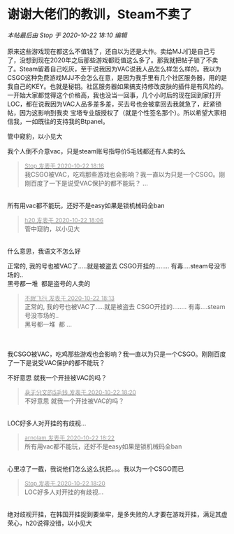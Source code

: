 # 谢谢大佬们的教训，Steam不卖了


<i class="pstatus"> 本帖最后由 Stop 于 2020-10-22 18:10 编辑 </i><br />
<br />
原来这些游戏现在都这么不值钱了，还自以为还是大作。卖给MJJ们是自己亏了，没想到现在2020年之后那些游戏都贬值这么多了。那我就把帖子锁了不卖了。Steam留着自己吃灰，至于说我因为VAC说我人品怎么样怎么样的。我以为CSGO这种免费游戏MJJ不会怎么在意，是因为我手里有几个社区服务器，用的是我自己的KEY。也就是秘钥。社区服务器如果搞支持修改皮肤的插件是有风险的。一开始大家都觉得这个价格高，我也没当一回事，几个小时后的现在回到家打开LOC，都在说我因为VAC人品多差多差，买去号也会被拿回去我就急了，赶紧锁帖，因为这影响到我卖 宝塔专业版授权了（就是个性签名那个）。所以希望大家相信我，一如既往的支持我的Btpanel。<img id="aimg_SY33L" onclick="zoom(this, this.src, 0, 0, 0)" class="zoom" src="https://cdn.jsdelivr.net/gh/hishis/forum-master/public/images/patch.gif" onmouseover="img_onmouseoverfunc(this)" onload="thumbImg(this)" border="0" alt="" />

管中窥豹，以小见大

我个人倒不介意vac，只是steam账号指导价5毛钱都还有人卖的么

<div class="quote"><blockquote><font size="2"><a href="https://www.hostloc.com/forum.php?mod=redirect&amp;goto=findpost&amp;pid=9337224&amp;ptid=757269" target="_blank"><font color="#999999">Stop 发表于 2020-10-22 18:16</font></a></font><br />
我CSGO被VAC，吃鸡那些游戏也会影响？我一直以为只是一个CSGO。刚刚百度了一下是说受VAC保护的都不能玩？ ...</blockquote></div><br />
所有用vac都不能玩，还好不是easy如果是锁机械码全ban

<div class="quote"><blockquote><font size="2"><a href="https://www.hostloc.com/forum.php?mod=redirect&amp;goto=findpost&amp;pid=9337165&amp;ptid=757269" target="_blank"><font color="#999999">h20 发表于 2020-10-22 18:06</font></a></font><br />
管中窥豹，以小见大</blockquote></div><br />
什么意思，我语文不怎么好<img id="aimg_ScCN8" onclick="zoom(this, this.src, 0, 0, 0)" class="zoom" src="https://cdn.jsdelivr.net/gh/hishis/forum-master/public/images/patch.gif" onmouseover="img_onmouseoverfunc(this)" onload="thumbImg(this)" border="0" alt="" />

正常的, 我的号也被VAC了.....就是被盗去 CSGO开挂的........ 有毒....steam号没市场的..<br />
 黑号都一堆&nbsp;&nbsp;都是盗号的人卖的

<div class="quote"><blockquote><font size="2"><a href="https://www.hostloc.com/forum.php?mod=redirect&amp;goto=findpost&amp;pid=9337198&amp;ptid=757269" target="_blank"><font color="#999999">不眠飞行 发表于 2020-10-22 18:13</font></a></font><br />
正常的, 我的号也被VAC了.....就是被盗去 CSGO开挂的........ 有毒....steam号没市场的..<br />
 黑号都一堆&nbsp;&nbsp;都 ...</blockquote></div><br />
<br />
我CSGO被VAC，吃鸡那些游戏也会影响？我一直以为只是一个CSGO。刚刚百度了一下是说受VAC保护的都不能玩？<img id="aimg_Uozuj" onclick="zoom(this, this.src, 0, 0, 0)" class="zoom" src="https://cdn.jsdelivr.net/gh/hishis/forum-master/public/images/patch.gif" onmouseover="img_onmouseoverfunc(this)" onload="thumbImg(this)" border="0" alt="" />

不好意思 就我一个开挂被VAC的吗？ <img src="static/image/smiley/yct/010.gif" smilieid="41" border="0" alt="" />&nbsp;&nbsp;

<div class="quote"><blockquote><font size="2"><a href="https://www.hostloc.com/forum.php?mod=redirect&amp;goto=findpost&amp;pid=9337239&amp;ptid=757269" target="_blank"><font color="#999999">身无分文的5毛钱 发表于 2020-10-22 18:20</font></a></font><br />
不好意思 就我一个开挂被VAC的吗？</blockquote></div><br />
LOC好多人对开挂的有歧视...<img id="aimg_d4CTF" onclick="zoom(this, this.src, 0, 0, 0)" class="zoom" src="https://cdn.jsdelivr.net/gh/hishis/forum-master/public/images/patch.gif" onmouseover="img_onmouseoverfunc(this)" onload="thumbImg(this)" border="0" alt="" />

<div class="quote"><blockquote><font size="2"><a href="https://www.hostloc.com/forum.php?mod=redirect&amp;goto=findpost&amp;pid=9337251&amp;ptid=757269" target="_blank"><font color="#999999">arnolam 发表于 2020-10-22 18:22</font></a></font><br />
所有用vac都不能玩，还好不是easy如果是锁机械码全ban</blockquote></div><br />
心里凉了一截，我说他们怎么这么抗拒。。。我以为一个CSGO而已<img id="aimg_kLmIl" onclick="zoom(this, this.src, 0, 0, 0)" class="zoom" src="https://cdn.jsdelivr.net/gh/hishis/forum-master/public/images/patch.gif" onmouseover="img_onmouseoverfunc(this)" onload="thumbImg(this)" border="0" alt="" />

<div class="quote"><blockquote><font size="2"><a href="https://www.hostloc.com/forum.php?mod=redirect&amp;goto=findpost&amp;pid=9337242&amp;ptid=757269" target="_blank"><font color="#999999">Stop 发表于 2020-10-22 18:20</font></a></font><br />
LOC好多人对开挂的有歧视...</blockquote></div><br />
绝对歧视开挂，在韩国开挂捉到要坐牢，是多失败的人才要在游戏开挂，满足其虚荣心，h20说得没错，以小见大
